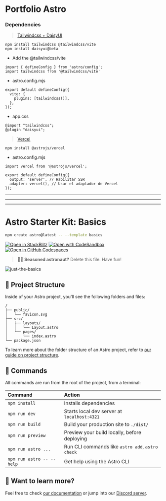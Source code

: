 # Portfolio Astro

### Dependencies
> [Tailwindcss + DaisyUI](.console.cloud.google.com/apis/dashboard)
```
npm install tailwindcss @tailwindcss/vite
npm install daisyui@beta
```
* Add the @tailwindcss/vite
```
import { defineConfig } from 'astro/config';
import tailwindcss from '@tailwindcss/vite'
```
* astro.config.mjs
```
export default defineConfig({
  vite: {
    plugins: [tailwindcss()],
  },
});
```
* app.css
```
@import "tailwindcss";
@plugin "daisyui";
```
> [Vercel](https://docs.astro.build/en/guides/integrations-guide/vercel/)
```
npm install @astrojs/vercel
```
* astro.config.mjs
```
import vercel from '@astrojs/vercel';

export default defineConfig({
  output: 'server', // Habilitar SSR
  adapter: vercel(), // Usar el adaptador de Vercel
});
```

<hr>
<hr>
<hr>

# Astro Starter Kit: Basics

```sh
npm create astro@latest -- --template basics
```

[![Open in StackBlitz](https://developer.stackblitz.com/img/open_in_stackblitz.svg)](https://stackblitz.com/github/withastro/astro/tree/latest/examples/basics)
[![Open with CodeSandbox](https://assets.codesandbox.io/github/button-edit-lime.svg)](https://codesandbox.io/p/sandbox/github/withastro/astro/tree/latest/examples/basics)
[![Open in GitHub Codespaces](https://github.com/codespaces/badge.svg)](https://codespaces.new/withastro/astro?devcontainer_path=.devcontainer/basics/devcontainer.json)

> 🧑‍🚀 **Seasoned astronaut?** Delete this file. Have fun!

![just-the-basics](https://github.com/withastro/astro/assets/2244813/a0a5533c-a856-4198-8470-2d67b1d7c554)

## 🚀 Project Structure

Inside of your Astro project, you'll see the following folders and files:

```text
/
├── public/
│   └── favicon.svg
├── src/
│   ├── layouts/
│   │   └── Layout.astro
│   └── pages/
│       └── index.astro
└── package.json
```

To learn more about the folder structure of an Astro project, refer to [our guide on project structure](https://docs.astro.build/en/basics/project-structure/).

## 🧞 Commands

All commands are run from the root of the project, from a terminal:

| Command                   | Action                                           |
| :------------------------ | :----------------------------------------------- |
| `npm install`             | Installs dependencies                            |
| `npm run dev`             | Starts local dev server at `localhost:4321`      |
| `npm run build`           | Build your production site to `./dist/`          |
| `npm run preview`         | Preview your build locally, before deploying     |
| `npm run astro ...`       | Run CLI commands like `astro add`, `astro check` |
| `npm run astro -- --help` | Get help using the Astro CLI                     |

## 👀 Want to learn more?

Feel free to check [our documentation](https://docs.astro.build) or jump into our [Discord server](https://astro.build/chat).
